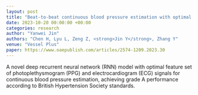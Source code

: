 ```yaml
---
layout: post
title: "Beat-to-beat continuous blood pressure estimation with optimal feature set of PPG and ECG signals using deep recurrent neural networks"
date: 2023-10-20 00:00:00 +00:00
categories: research
author: "Yanwei Jin"
authors: "Chen H, Lyu L, Zeng Z, <strong>Jin Y</strong>, Zhang Y"
venue: "Vessel Plus"
paper: https://www.oaepublish.com/articles/2574-1209.2023.30
---
```

A novel deep recurrent neural network (RNN) model with optimal feature set of photoplethysmogram (PPG) and electrocardiogram (ECG) signals for continuous blood pressure estimation, achieving grade A performance according to British Hypertension Society standards.
